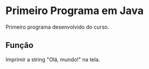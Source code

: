 # Primeiro Programa em Java
Primeiro programa desenvolvido do curso. 

## Função
Imprimir a string "Olá, mundo!" na tela.
